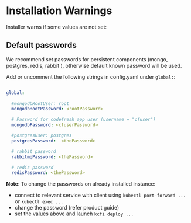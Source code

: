 # Installation Warnings
Installer warns if some values are not set:  

## Default passwords
We recommend set passwords for persistent components (mongo, postgres, redis, rabbit ), otherwise default known password will be used. 

Add or uncomment the following strings in config.yaml under `global:`:  
```yaml

global:
  
  #mongodbRootUser: root
  mongodbRootPassword: <rootPassword>

  # Password for codefresh app user (username = "cfuser")
  mongodbPassword: <cfuserPassword>

  #postgresUser: postgres
  postgresPassword:  <thePassword>

  # rabbit password
  rabbitmqPassword: <thePassword>

  # redis password
  redisPassword: <thePassword>
```

**Note**: To change the passwords on already installed instance:
* connect to relevant service with client using `kubectl port-forward ... ` or `kubectl exec ... ` 
* change the password (refer product guide)
* set the values above and launch `kcfi deploy ...`
